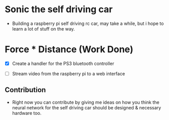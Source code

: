 # Sonic the self driving car
- Building a raspberry pi self driving rc car, may take a while, but i hope to learn a lot of stuff on the way.


# Force * Distance (Work Done)
- [x] Create a handler for the PS3 bluetooth controller
- [ ] Stream video from the raspberry pi to a web interface


## Contribution
- Right now you can contribute by giving me ideas on how you think the neural network for the self driving car should be designed & necessary hardware too.


